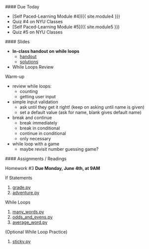 <article class="due" markdown="block">
####  Due Today

* [Self Paced-Learning Module #4]({{ site.module4 }})
* Quiz #4 on NYU Classes
* [Self Paced-Learning Module #5]({{ site.module5 }})
* Quiz #5 on NYU Classes
<!--
* Homework
-->

</article>

<article class="slides" markdown="block">
####  Slides

* __In-class handout on while loops__
    * [handout](resources/handouts/in-class/booleans-while.pdf)
    * [solutions](resources/handouts/in-class/booleans-while-solutions.pdf)
* While Loops Review

Warm-up

* review while loops:
    * counting
    * getting user input
* simple input validation
    * ask until they get it right! (keep on asking until name is given)
    * set a default value (ask for name, blank gives default name)
* break and continue
    * break immediately
    * break in conditional
    * continue in conditional
    * only necessary
* while loop with a game
    * maybe revisit number guessing game?

<!--
* [Review](classes/07/review.html)
* [String Formatting](classes/07/string-formatting.html)
* [Built-In Modules](classes/07/modules.html)
-->
</article>

<article class="assignments" markdown="block">
####  Assignments / Readings		

Homework #3 __Due Monday, June 4th, at 9AM__ 

If Statements

1. [grade.py](homework/hw03/grade.py)
2. [adventure.py](homework/hw03/adventure.py)

While Loops

1. [many_words.py](homework/hw04/many_words.py)
2. [odds_and_evens.py](homework/hw04/odds_and_evens.py)
3. [average_word.py](homework/hw04/average_word.py)

(Optional While Loop Practice)

1. [sticky.py](homework/sticky.py)


</article>

